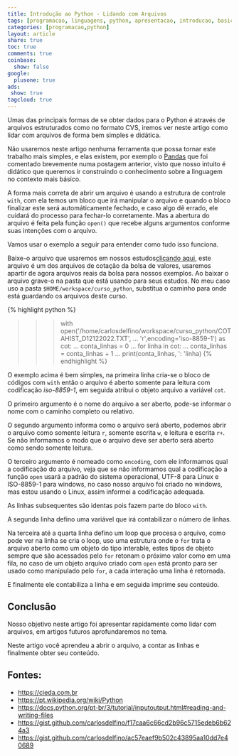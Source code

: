 ```yaml
---
title: Introdução ao Python - Lidando com Arquivos
tags: [programacao, linguagens, python, apresentacao, introducao, basico]
categories: [programacao,python]
layout: article
share: true
toc: true
comments: true
coinbase:
  show: false
google:
  plusone: true
ads:
 show: true
tagcloud: true
---
```


Umas das principais formas de se obter dados para o Python é através de arquivos estruturados como no formato CVS, iremos ver neste artigo como lidar com arquivos de forma bem simples e didática.

<!--more-->

Não usaremos neste artigo nenhuma ferramenta que possa tornar este trabalho mais simples, e elas existem, por exemplo o [Pandas]({{site.url}}/python/2023-01-23-introducao_python_o_modulo_pandas.md) que foi comentado brevemente numa postagem anterior, visto que nosso intuito é didático que queremos ir construindo o conhecimento sobre a linguagem no contexto mais básico.

A forma mais correta de abrir um arquivo é usando a estrutura de controle `with`, com ela temos um bloco que irá manipular o arquivo e quando o bloco finalizar este será automáticamente fechado, e caso algo dê errado, ele cuidará do processo para fechar-lo corretamente. Mas a abertura do arquivo é feita pela função `open()` que recebe alguns argumentos conforme suas intenções com o arquivo.

Vamos usar o  exemplo a seguir para entender como tudo isso funciona.

Baixe-o arquivo que usaremos em nossos estudos[clicando aqui](https://gist.githubusercontent.com/carlosdelfino/ac57eaef9b502c43895aa10dd7e40689/raw/d63fb4f81aa835b0a8ce60466b48b25e70e53323/COTAHIST_D12122022.TXT), este arquivo é um dos arquivos de cotação da bolsa de valores, usaremos apartir de agora arquivos reais da bolsa para nossos exemplos. Ao baixar o arquivo grave-o na pasta que está usando para seus estudos. No meu caso uso a pasta `$HOME/workspace/curso_python`, substitua o caminho para onde está guardando os arquivos deste curso.

{% highlight python %}
>>> with open('/home/carlosdelfino/workspace/curso_python/COTAHIST_D12122022.TXT',
...          'r',encoding='iso-8859-1') as cot:
...    conta_linhas = 0
...    for linha in cot:
...        conta_linhas = conta_linhas + 1
...        print(conta_linhas, ': 'linha)
{% endhighlight %}

O exemplo acima é bem simples, na primeira linha cria-se o bloco de códigos com `with` então o arquivo é aberto somente para leitura com codificação _iso-8859-1_, em seguida atribui o objeto arquivo a variável `cot`. 

O primeiro argumento é o nome do arquivo a ser aberto, pode-se informar o nome com o caminho completo ou relativo.

O segundo argumento informa como o arquivo será aberto, podemos abrir o arquivo como somente leitura `r`, somente escrita `w`, e leitura e escrita `r+`. Se não informamos o modo que o arquivo deve ser aberto será aberto como sendo somente leitura.

O terceiro argumento é nomeado como `encoding`, com ele informamos qual a codificação do arquivo, veja que se não informamos qual a codificação a função `open` usará a padrão do sistema operacional, UTF-8 para Linux e ISO-8859-1 para windows, no caso nosso arquivo foi criado no windows, mas estou usando o Linux, assim informei a codificação adequada.

As linhas subsequentes são identas pois fazem parte do bloco `with`.

A segunda linha defino uma variável que irá contabilizar o número de linhas.

Na terceira até a quarta linha defino um loop que procesa o arquivo, como pode ver na linha se cria o loop, uso uma estrutura onde o `for` trata o arquivo aberto como um objeto do tipo interable, estes tipos de objeto sempre que são acessados pelo `for` retonam o próximo valor como em uma fila, no caso de um objeto arquivo criado com `open` está pronto para ser usado como manipulado pelo `for`, a cada interação uma linha é retornada.

E finalmente ele contabiliza a linha e em seguida imprime seu conteúdo.

## Conclusão

Nosso objetivo neste artigo foi apresentar rapidamente como lidar com arquivos, em artigos futuros aprofundaremos no tema. 

Neste artigo você aprendeu a abrir o arquivo, a contar as linhas e finalmente obter seu conteúdo.

## Fontes:

* https://cieda.com.br 
* https://pt.wikipedia.org/wiki/Python
* https://docs.python.org/pt-br/3/tutorial/inputoutput.html#reading-and-writing-files
* https://gist.github.com/carlosdelfino/f17caa6c66cd2b96c5715edeb6b624a3
* https://gist.github.com/carlosdelfino/ac57eaef9b502c43895aa10dd7e40689
